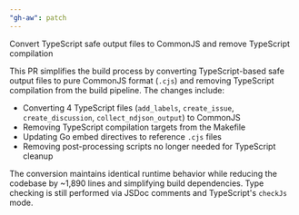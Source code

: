 ```yaml
---
"gh-aw": patch
---
```


Convert TypeScript safe output files to CommonJS and remove TypeScript compilation

This PR simplifies the build process by converting TypeScript-based safe output files to pure CommonJS format (`.cjs`) and removing TypeScript compilation from the build pipeline. The changes include:

- Converting 4 TypeScript files (`add_labels`, `create_issue`, `create_discussion`, `collect_ndjson_output`) to CommonJS
- Removing TypeScript compilation targets from the Makefile
- Updating Go embed directives to reference `.cjs` files
- Removing post-processing scripts no longer needed for TypeScript cleanup

The conversion maintains identical runtime behavior while reducing the codebase by ~1,890 lines and simplifying build dependencies. Type checking is still performed via JSDoc comments and TypeScript's `checkJs` mode.
